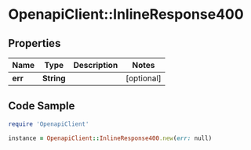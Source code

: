 # OpenapiClient::InlineResponse400

## Properties

Name | Type | Description | Notes
------------ | ------------- | ------------- | -------------
**err** | **String** |  | [optional] 

## Code Sample

```ruby
require 'OpenapiClient'

instance = OpenapiClient::InlineResponse400.new(err: null)
```


